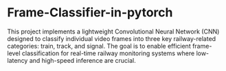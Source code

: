 # Frame-Classifier-in-pytorch
This project implements a lightweight Convolutional Neural Network (CNN) designed to classify individual video frames into three key railway-related categories: train, track, and signal. The goal is to enable efficient frame-level classification for real-time railway monitoring systems where low-latency and high-speed inference are crucial.
